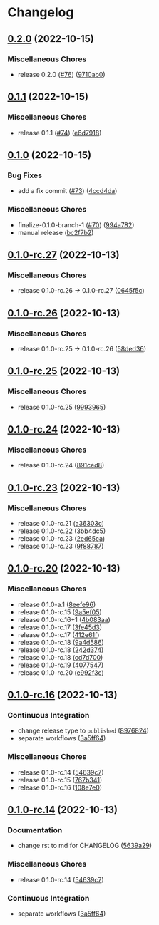 # Changelog

## [0.2.0](https://github.com/bowentan/glob-linters/compare/v0.1.1...v0.2.0) (2022-10-15)


### Miscellaneous Chores

* release 0.2.0 ([#76](https://github.com/bowentan/glob-linters/issues/76)) ([9710ab0](https://github.com/bowentan/glob-linters/commit/9710ab0521c757da24676dbc521522e3611ec5a3))

## [0.1.1](https://github.com/bowentan/glob-linters/compare/v0.1.0...v0.1.1) (2022-10-15)


### Miscellaneous Chores

* release 0.1.1 ([#74](https://github.com/bowentan/glob-linters/issues/74)) ([e6d7918](https://github.com/bowentan/glob-linters/commit/e6d7918336b8e54b4a9284164584393bcf9aaae0))

## [0.1.0](https://github.com/bowentan/glob-linters/compare/v0.1.0-rc.27...v0.1.0) (2022-10-15)


### Bug Fixes

* add a fix commit ([#73](https://github.com/bowentan/glob-linters/issues/73)) ([4ccd4da](https://github.com/bowentan/glob-linters/commit/4ccd4da34d210603c5a3cd03a8111ac724345e34))


### Miscellaneous Chores

* finalize-0.1.0-branch-1 ([#70](https://github.com/bowentan/glob-linters/issues/70)) ([994a782](https://github.com/bowentan/glob-linters/commit/994a78277df6212b9737fa608a2c59cd6bf0397e))
* manual release ([bc2f7b2](https://github.com/bowentan/glob-linters/commit/bc2f7b2f5377c28c1d2de268f4205d109dfaaa55))

## [0.1.0-rc.27](https://github.com/bowentan/glob-linters/compare/v0.1.0-rc.26...v0.1.0-rc.27) (2022-10-13)


### Miscellaneous Chores

* release 0.1.0-rc.26 → 0.1.0-rc.27 ([0645f5c](https://github.com/bowentan/glob-linters/commit/0645f5cc92a1a70a70cb7d39c0db82f7cc7ebb64))

## [0.1.0-rc.26](https://github.com/bowentan/glob-linters/compare/v0.1.0-rc.25...v0.1.0-rc.26) (2022-10-13)


### Miscellaneous Chores

* release 0.1.0-rc.25 → 0.1.0-rc.26 ([58ded36](https://github.com/bowentan/glob-linters/commit/58ded361c6ec129b00fc04173612549bbb7576fe))

## [0.1.0-rc.25](https://github.com/bowentan/glob-linters/compare/v0.1.0-rc.24...v0.1.0-rc.25) (2022-10-13)


### Miscellaneous Chores

* release 0.1.0-rc.25 ([9993965](https://github.com/bowentan/glob-linters/commit/999396556893dc4b3908cab7103bb9eb110e81be))

## [0.1.0-rc.24](https://github.com/bowentan/glob-linters/compare/v0.1.0-rc.23...v0.1.0-rc.24) (2022-10-13)


### Miscellaneous Chores

* release 0.1.0-rc.24 ([891ced8](https://github.com/bowentan/glob-linters/commit/891ced8e6d131069392268f19e981d795c554bfc))

## [0.1.0-rc.23](https://github.com/bowentan/glob-linters/compare/v0.1.0-rc.20...v0.1.0-rc.23) (2022-10-13)


### Miscellaneous Chores

* release 0.1.0-rc.21 ([a36303c](https://github.com/bowentan/glob-linters/commit/a36303c916f64dfbabd0c0a446b58cf6a5757c78))
* release 0.1.0-rc.22 ([3bb4dc5](https://github.com/bowentan/glob-linters/commit/3bb4dc5d64f9d0f57f5a383168eeaa6b56e1a236))
* release 0.1.0-rc.23 ([2ed65ca](https://github.com/bowentan/glob-linters/commit/2ed65ca59e92ce4d07ca2cdab203ea1b6253ec56))
* release 0.1.0-rc.23 ([9f88787](https://github.com/bowentan/glob-linters/commit/9f88787921e61f418fe1adff077fe4014a10db8d))

## [0.1.0-rc.20](https://github.com/bowentan/glob-linters/compare/v0.1.0-rc.16...v0.1.0-rc.20) (2022-10-13)


### Miscellaneous Chores

* release 0.1.0-a.1 ([8eefe96](https://github.com/bowentan/glob-linters/commit/8eefe96577bc4fac546389d39fe801c348124566))
* release 0.1.0-rc.15 ([9a5ef05](https://github.com/bowentan/glob-linters/commit/9a5ef05f26c51332d49557fd03d07267e5b1902f))
* release 0.1.0-rc.16+1 ([4b083aa](https://github.com/bowentan/glob-linters/commit/4b083aab8e872bbe5b27298e0c6eb801a0b9ac26))
* release 0.1.0-rc.17 ([3fe45d3](https://github.com/bowentan/glob-linters/commit/3fe45d37b1a678df23d6efd756a739e812f7afac))
* release 0.1.0-rc.17 ([412e61f](https://github.com/bowentan/glob-linters/commit/412e61f8457a9a303ce74d23d2dad5b2e8ad6003))
* release 0.1.0-rc.18 ([9a4d586](https://github.com/bowentan/glob-linters/commit/9a4d586cf9282a90174c91c95489842651aa47e9))
* release 0.1.0-rc.18 ([242d374](https://github.com/bowentan/glob-linters/commit/242d37404567157df84d22d60dc0b2e1ecb85df6))
* release 0.1.0-rc.18 ([cd7d700](https://github.com/bowentan/glob-linters/commit/cd7d700958f833e010cdccdc211990073d184f2f))
* release 0.1.0-rc.19 ([4077547](https://github.com/bowentan/glob-linters/commit/407754780f7756ce05cf051d92250e5ebde1adbd))
* release 0.1.0-rc.20 ([e992f3c](https://github.com/bowentan/glob-linters/commit/e992f3c43d59c66fc85ba0b45b0bd9064adfc6b9))

## [0.1.0-rc.16](https://github.com/bowentan/glob-linters/compare/v0.1.0-rc.14...v0.1.0-rc.16) (2022-10-13)


### Continuous Integration

* change release type to `published` ([8976824](https://github.com/bowentan/glob-linters/commit/89768245990625e414f2d3773865a02ce8611653))
* separate workflows ([3a5ff64](https://github.com/bowentan/glob-linters/commit/3a5ff64dea7614053f8c9509abec6cb0d4333b5a))


### Miscellaneous Chores

* release 0.1.0-rc.14 ([54639c7](https://github.com/bowentan/glob-linters/commit/54639c701c5022b8540adad164a72eaad7584d57))
* release 0.1.0-rc.15 ([767b341](https://github.com/bowentan/glob-linters/commit/767b341fd6aa020c86c28a1009230a12f6883708))
* release 0.1.0-rc.16 ([108e7e0](https://github.com/bowentan/glob-linters/commit/108e7e02815e6824334dcb2868e977a678a5f411))

## [0.1.0-rc.14](https://github.com/bowentan/glob-linters/compare/v0.1.0-rc.13...v0.1.0-rc.14) (2022-10-13)

### Documentation

-   change rst to md for CHANGELOG ([5639a29](https://github.com/bowentan/glob-linters/commit/5639a291ce7724cce54dbd19924eba32a5b785bd))

### Miscellaneous Chores

-   release 0.1.0-rc.14 ([54639c7](https://github.com/bowentan/glob-linters/commit/54639c701c5022b8540adad164a72eaad7584d57))

### Continuous Integration

-   separate workflows ([3a5ff64](https://github.com/bowentan/glob-linters/commit/3a5ff64dea7614053f8c9509abec6cb0d4333b5a))

